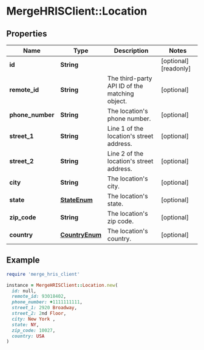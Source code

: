 # MergeHRISClient::Location

## Properties

| Name | Type | Description | Notes |
| ---- | ---- | ----------- | ----- |
| **id** | **String** |  | [optional][readonly] |
| **remote_id** | **String** | The third-party API ID of the matching object. | [optional] |
| **phone_number** | **String** | The location&#39;s phone number. | [optional] |
| **street_1** | **String** | Line 1 of the location&#39;s street address. | [optional] |
| **street_2** | **String** | Line 2 of the location&#39;s street address. | [optional] |
| **city** | **String** | The location&#39;s city. | [optional] |
| **state** | [**StateEnum**](StateEnum.md) | The location&#39;s state. | [optional] |
| **zip_code** | **String** | The location&#39;s zip code. | [optional] |
| **country** | [**CountryEnum**](CountryEnum.md) | The location&#39;s country. | [optional] |

## Example

```ruby
require 'merge_hris_client'

instance = MergeHRISClient::Location.new(
  id: null,
  remote_id: 93018402,
  phone_number: +1111111111,
  street_1: 2920 Broadway,
  street_2: 2nd Floor,
  city: New York ,
  state: NY,
  zip_code: 10027,
  country: USA
)
```


